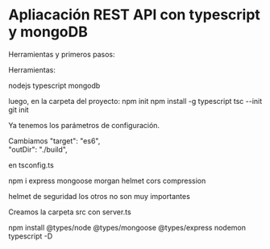 # Apliacación REST API con typescript y mongoDB
Herramientas y primeros pasos:

Herramientas:

nodejs
typescript
mongodb

luego, en la carpeta del proyecto:
npm init
npm install -g typescript
tsc --init
git init

Ya tenemos los parámetros de configuración.

Cambiamos 
"target": "es6",  
"outDir": "./build",	

en tsconfig.ts

npm i express mongoose morgan helmet cors compression

helmet de seguridad los otros no son muy importantes

Creamos la carpeta src con server.ts

npm install @types/node @types/mongoose @types/express nodemon typescript -D
